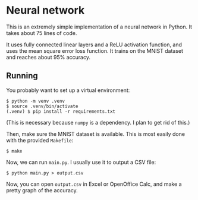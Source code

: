 # Neural network

This is an extremely simple implementation of a neural network in Python. It takes about 75 lines of code.

It uses fully connected linear layers and a ReLU activation function, and uses the mean square error loss function. It trains on the MNIST dataset and reaches about 95% accuracy.


## Running

You probably want to set up a virtual environment:
```
$ python -m venv .venv
$ source .venv/bin/activate
(.venv) $ pip install -r requirements.txt
```

(This is necessary because `numpy` is a dependency. I plan to get rid of this.)

Then, make sure the MNIST dataset is available. This is most easily done with the provided `Makefile`:
```
$ make
```

Now, we can run `main.py`. I usually use it to output a CSV file:
```
$ python main.py > output.csv
```

Now, you can open `output.csv` in Excel or OpenOffice Calc, and make a pretty graph of the accuracy.
